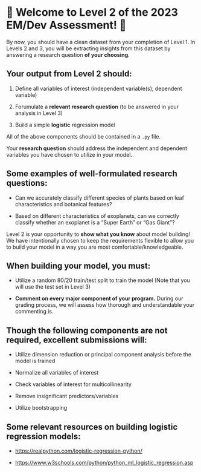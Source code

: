 # 🙌 Welcome to Level 2 of the 2023 EM/Dev Assessment! 🙌

By now, you should have a clean dataset from your completion of Level 1. In Levels 2 and 3, you will be extracting insights from this dataset by answering a research question **of your choosing**.

## Your output from Level 2 should:

1. Define all variables of interest (independent variable(s), dependent variable)

2. Forumulate a **relevant research question** (to be answered in your analysis in Level 3)

3. Build a simple **logistic** regression model

All of the above components should be contained in a `.py` file.

Your **research question** should address the independent and dependent variables you have chosen to utilize in your model.

## Some examples of well-formulated research questions:

- Can we accurately classify different species of plants based on leaf characteristics and botanical features?

- Based on different characteristics of exoplanets, can we correctly classify whether an exoplanet is a “Super Earth” or “Gas Giant”?

Level 2 is your opportunity to **show what you know** about model building! We have intentionally chosen to keep the requirements flexible to allow you to build your model in a way you are most comfortable/knowledgeable.

## When building your model, you must:

- Utilize a random 80/20 train/test split to train the model (Note that you will use the test set in Level 3)

- **Comment on every major component of your program.** During our grading process, we will assess how thorough and understandable your commenting is.

## Though the following components are not required, excellent submissions will:

- Utilize dimension reduction or principal component analysis before the model is trained

- Normalize all variables of interest

- Check variables of interest for multicollinearity

- Remove insignificant predictors/variables

- Utilize bootstrapping

## Some relevant resources on building logistic regression models:

- https://realpython.com/logistic-regression-python/

- https://www.w3schools.com/python/python_ml_logistic_regression.asp


